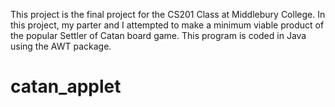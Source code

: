 This project is the final project for the CS201 Class at Middlebury College. In this project, my parter and I 
attempted to make a minimum viable product of the popular Settler of Catan board game. This program is coded in 
Java using the AWT package. 

# catan_applet

